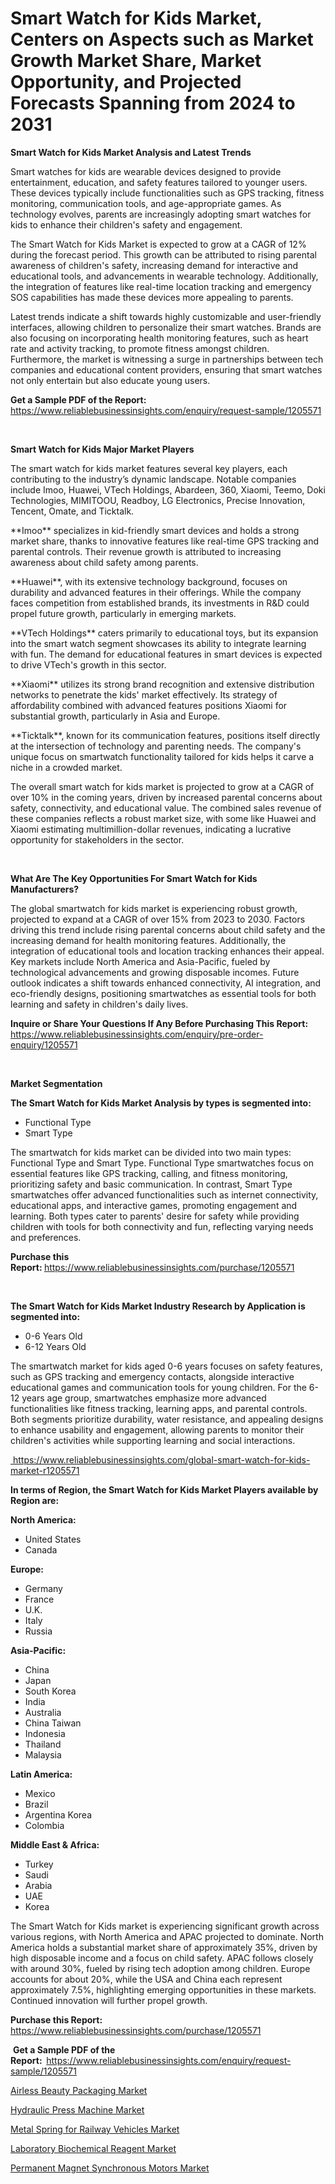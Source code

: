 <p><h1>Smart Watch for Kids Market, Centers on Aspects such as Market Growth Market Share, Market Opportunity, and Projected Forecasts Spanning from 2024 to 2031</h1></p><p><strong>Smart Watch for Kids Market Analysis and Latest Trends</strong></p>
<p><p>Smart watches for kids are wearable devices designed to provide entertainment, education, and safety features tailored to younger users. These devices typically include functionalities such as GPS tracking, fitness monitoring, communication tools, and age-appropriate games. As technology evolves, parents are increasingly adopting smart watches for kids to enhance their children's safety and engagement.</p><p>The Smart Watch for Kids Market is expected to grow at a CAGR of 12% during the forecast period. This growth can be attributed to rising parental awareness of children's safety, increasing demand for interactive and educational tools, and advancements in wearable technology. Additionally, the integration of features like real-time location tracking and emergency SOS capabilities has made these devices more appealing to parents.</p><p>Latest trends indicate a shift towards highly customizable and user-friendly interfaces, allowing children to personalize their smart watches. Brands are also focusing on incorporating health monitoring features, such as heart rate and activity tracking, to promote fitness amongst children. Furthermore, the market is witnessing a surge in partnerships between tech companies and educational content providers, ensuring that smart watches not only entertain but also educate young users.</p></p>
<p><strong>Get a Sample PDF of the Report:&nbsp;</strong> <a href="https://www.reliablebusinessinsights.com/enquiry/request-sample/1205571?utm_campaign=62&utm_medium=2&utm_source=Github&utm_content=ia&utm_term=16102024&utm_id=smart-watch-for-kids">https://www.reliablebusinessinsights.com/enquiry/request-sample/1205571</a></p>
<p>&nbsp;</p>
<p><strong>Smart Watch for Kids Major Market Players</strong></p>
<p><p>The smart watch for kids market features several key players, each contributing to the industry’s dynamic landscape. Notable companies include Imoo, Huawei, VTech Holdings, Abardeen, 360, Xiaomi, Teemo, Doki Technologies, MIMITOOU, Readboy, LG Electronics, Precise Innovation, Tencent, Omate, and Ticktalk.</p><p>**Imoo** specializes in kid-friendly smart devices and holds a strong market share, thanks to innovative features like real-time GPS tracking and parental controls. Their revenue growth is attributed to increasing awareness about child safety among parents. </p><p>**Huawei**, with its extensive technology background, focuses on durability and advanced features in their offerings. While the company faces competition from established brands, its investments in R&D could propel future growth, particularly in emerging markets.</p><p>**VTech Holdings** caters primarily to educational toys, but its expansion into the smart watch segment showcases its ability to integrate learning with fun. The demand for educational features in smart devices is expected to drive VTech's growth in this sector.</p><p>**Xiaomi** utilizes its strong brand recognition and extensive distribution networks to penetrate the kids' market effectively. Its strategy of affordability combined with advanced features positions Xiaomi for substantial growth, particularly in Asia and Europe.</p><p>**Ticktalk**, known for its communication features, positions itself directly at the intersection of technology and parenting needs. The company's unique focus on smartwatch functionality tailored for kids helps it carve a niche in a crowded market.</p><p>The overall smart watch for kids market is projected to grow at a CAGR of over 10% in the coming years, driven by increased parental concerns about safety, connectivity, and educational value. The combined sales revenue of these companies reflects a robust market size, with some like Huawei and Xiaomi estimating multimillion-dollar revenues, indicating a lucrative opportunity for stakeholders in the sector.</p></p>
<p>&nbsp;</p>
<p><strong>What Are The Key Opportunities For Smart Watch for Kids Manufacturers?</strong></p>
<p><p>The global smartwatch for kids market is experiencing robust growth, projected to expand at a CAGR of over 15% from 2023 to 2030. Factors driving this trend include rising parental concerns about child safety and the increasing demand for health monitoring features. Additionally, the integration of educational tools and location tracking enhances their appeal. Key markets include North America and Asia-Pacific, fueled by technological advancements and growing disposable incomes. Future outlook indicates a shift towards enhanced connectivity, AI integration, and eco-friendly designs, positioning smartwatches as essential tools for both learning and safety in children's daily lives.</p></p>
<p><strong>Inquire or Share Your Questions If Any Before Purchasing This Report:</strong> <a href="https://www.reliablebusinessinsights.com/enquiry/pre-order-enquiry/1205571?utm_campaign=62&utm_medium=2&utm_source=Github&utm_content=ia&utm_term=16102024&utm_id=smart-watch-for-kids">https://www.reliablebusinessinsights.com/enquiry/pre-order-enquiry/1205571</a></p>
<p>&nbsp;</p>
<p><strong>Market Segmentation</strong></p>
<p><strong>The Smart Watch for Kids Market Analysis by types is segmented into:</strong></p>
<p><ul><li>Functional Type</li><li>Smart Type</li></ul></p>
<p><p>The smartwatch for kids market can be divided into two main types: Functional Type and Smart Type. Functional Type smartwatches focus on essential features like GPS tracking, calling, and fitness monitoring, prioritizing safety and basic communication. In contrast, Smart Type smartwatches offer advanced functionalities such as internet connectivity, educational apps, and interactive games, promoting engagement and learning. Both types cater to parents' desire for safety while providing children with tools for both connectivity and fun, reflecting varying needs and preferences.</p></p>
<p><strong>Purchase this Report:&nbsp;</strong><a href="https://www.reliablebusinessinsights.com/purchase/1205571?utm_campaign=62&utm_medium=2&utm_source=Github&utm_content=ia&utm_term=16102024&utm_id=smart-watch-for-kids">https://www.reliablebusinessinsights.com/purchase/1205571</a></p>
<p>&nbsp;</p>
<p><strong>The Smart Watch for Kids Market Industry Research by Application is segmented into:</strong></p>
<p><ul><li>0-6 Years Old</li><li>6-12 Years Old</li></ul></p>
<p><p>The smartwatch market for kids aged 0-6 years focuses on safety features, such as GPS tracking and emergency contacts, alongside interactive educational games and communication tools for young children. For the 6-12 years age group, smartwatches emphasize more advanced functionalities like fitness tracking, learning apps, and parental controls. Both segments prioritize durability, water resistance, and appealing designs to enhance usability and engagement, allowing parents to monitor their children's activities while supporting learning and social interactions.</p></p>
<p><a href="https://www.reliablebusinessinsights.com/global-smart-watch-for-kids-market-r1205571?utm_campaign=62&utm_medium=2&utm_source=Github&utm_content=ia&utm_term=16102024&utm_id=smart-watch-for-kids">&nbsp;https://www.reliablebusinessinsights.com/global-smart-watch-for-kids-market-r1205571</a></p>
<p><strong>In terms of Region, the Smart Watch for Kids Market Players available by Region are:</strong></p>
<p>
    <p> <strong> North America: </strong>
        <ul>
            <li>United States</li>
            <li>Canada</li>
        </ul>
        </p> 
    <p> <strong> Europe: </strong>
        <ul>
            <li>Germany</li>
            <li>France</li>
            <li>U.K.</li>
            <li>Italy</li>
            <li>Russia</li>
        </ul>
        </p> 
    <p> <strong> Asia-Pacific: </strong>
        <ul>
            <li>China</li>
            <li>Japan</li>
            <li>South Korea</li>
            <li>India</li>
            <li>Australia</li>
            <li>China Taiwan</li>
            <li>Indonesia</li>
            <li>Thailand</li>
            <li>Malaysia</li>
        </ul>
        </p> 
    <p> <strong> Latin America: </strong>
        <ul>
            <li>Mexico</li>
            <li>Brazil</li>
            <li>Argentina Korea</li>
            <li>Colombia</li>
        </ul>
        </p> 
    <p> <strong> Middle East & Africa: </strong>
        <ul>
            <li>Turkey</li>
            <li>Saudi</li>
            <li>Arabia</li>
            <li>UAE</li>
            <li>Korea</li>
        </ul>
    </p>
    </p>
<p><p>The Smart Watch for Kids market is experiencing significant growth across various regions, with North America and APAC projected to dominate. North America holds a substantial market share of approximately 35%, driven by high disposable income and a focus on child safety. APAC follows closely with around 30%, fueled by rising tech adoption among children. Europe accounts for about 20%, while the USA and China each represent approximately 7.5%, highlighting emerging opportunities in these markets. Continued innovation will further propel growth.</p></p>
<p><strong>Purchase this Report: </strong><a href="https://www.reliablebusinessinsights.com/purchase/1205571?utm_campaign=62&utm_medium=2&utm_source=Github&utm_content=ia&utm_term=16102024&utm_id=smart-watch-for-kids">https://www.reliablebusinessinsights.com/purchase/1205571</a></p>
<p>&nbsp;<strong>Get a Sample PDF of the Report:&nbsp;&nbsp;</strong><a href="https://www.reliablebusinessinsights.com/enquiry/request-sample/1205571?utm_campaign=62&utm_medium=2&utm_source=Github&utm_content=ia&utm_term=16102024&utm_id=smart-watch-for-kids">https://www.reliablebusinessinsights.com/enquiry/request-sample/1205571</a></p>
<p><strong></strong></p>
<p><p><a href="https://github.com/cliffxbwergin/Market-Research-Report-List-1/blob/main/airless-beauty-packaging-market.md?utm_campaign=62&utm_medium=2&utm_source=Github&utm_content=ia&utm_term=16102024&utm_id=smart-watch-for-kids">Airless Beauty Packaging Market</a></p><p><a href="https://www.linkedin.com/pulse/hydraulic-press-machine-market2024-2031-industry-insights-7utce?trk=public_post_embed_feed-article-content&utm_campaign=62&utm_medium=2&utm_source=Github&utm_content=ia&utm_term=16102024&utm_id=smart-watch-for-kids">Hydraulic Press Machine Market</a></p><p><a href="https://github.com/DRIVERKAPAUL/Market-Research-Report-List-1/blob/main/metal-spring-for-railway-vehicles-market.md?utm_campaign=62&utm_medium=2&utm_source=Github&utm_content=ia&utm_term=16102024&utm_id=smart-watch-for-kids">Metal Spring for Railway Vehicles Market</a></p><p><a href="https://www.linkedin.com/pulse/key-drivers-laboratory-biochemical-reagent-market-trends-pyxcc?utm_campaign=62&utm_medium=2&utm_source=Github&utm_content=ia&utm_term=16102024&utm_id=smart-watch-for-kids">Laboratory Biochemical Reagent Market</a></p><p><a href="https://issuu.com/reportprime-2/docs/permanent-magnet-synchronous-motors_6cdb5de00c582c?utm_campaign=62&utm_medium=2&utm_source=Github&utm_content=ia&utm_term=16102024&utm_id=smart-watch-for-kids">Permanent Magnet Synchronous Motors Market</a></p></p>